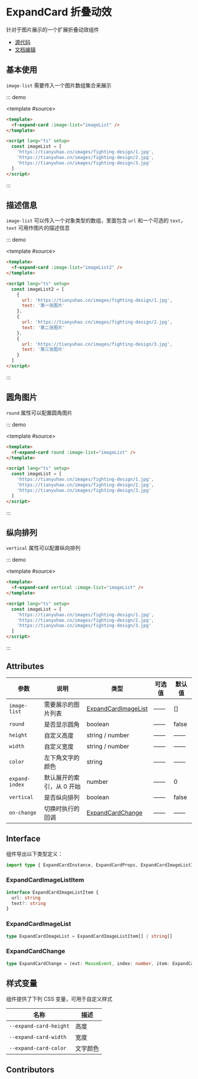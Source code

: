 # ExpandCard 折叠动效

针对于图片展示的一个扩展折叠动效组件

- [源代码](https://github.com/FightingDesign/fighting-design/tree/master/packages/fighting-design/expand-card)
- [文档编辑](https://github.com/FightingDesign/fighting-design/blob/master/docs/docs/components/expand-card.md)

## 基本使用

`image-list` 需要传入一个图片数组集合来展示

::: demo

<template #source>
<f-expand-card  :image-list="imageList" />
</template>

```html
<template>
  <f-expand-card :image-list="imageList" />
</template>

<script lang="ts" setup>
  const imageList = [
    'https://tianyuhao.cn/images/fighting-design/1.jpg',
    'https://tianyuhao.cn/images/fighting-design/2.jpg',
    'https://tianyuhao.cn/images/fighting-design/3.jpg'
  ]
</script>
```

:::

## 描述信息

`image-list` 可以传入一个对象类型的数组，里面包含 `url` 和一个可选的 `text`，`text` 可用作图片的描述信息

::: demo

<template #source>
<f-expand-card  :image-list="imageList2" />
</template>

```html
<template>
  <f-expand-card :image-list="imageList2" />
</template>

<script lang="ts" setup>
  const imageList2 = [
    {
      url: 'https://tianyuhao.cn/images/fighting-design/1.jpg',
      text: '第一张图片'
    },
    {
      url: 'https://tianyuhao.cn/images/fighting-design/2.jpg',
      text: '第二张图片'
    },
    {
      url: 'https://tianyuhao.cn/images/fighting-design/3.jpg',
      text: '第三张图片'
    }
  ]
</script>
```

:::

## 圆角图片

`round` 属性可以配置圆角图片

::: demo

<template #source>
<f-expand-card round :image-list="imageList" />
</template>

```html
<template>
  <f-expand-card round :image-list="imageList" />
</template>

<script lang="ts" setup>
  const imageList = [
    'https://tianyuhao.cn/images/fighting-design/1.jpg',
    'https://tianyuhao.cn/images/fighting-design/2.jpg',
    'https://tianyuhao.cn/images/fighting-design/3.jpg'
  ]
</script>
```

:::

## 纵向排列

`vertical` 属性可以配置纵向排列

::: demo

<template #source>
<f-expand-card vertical :image-list="imageList" />
</template>

```html
<template>
  <f-expand-card vertical :image-list="imageList" />
</template>

<script lang="ts" setup>
  const imageList = [
    'https://tianyuhao.cn/images/fighting-design/1.jpg',
    'https://tianyuhao.cn/images/fighting-design/2.jpg',
    'https://tianyuhao.cn/images/fighting-design/3.jpg'
  ]
</script>
```

:::

## Attributes

| 参数           | 说明                      | 类型                                                   | 可选值 | 默认值 |
| -------------- | ------------------------- | ------------------------------------------------------ | ------ | ------ |
| `image-list`   | 需要展示的图片列表        | <a href="#expandcardimagelist">ExpandCardImageList</a> | ——     | []     |
| `round`        | 是否显示圆角              | boolean                                                | ——     | false  |
| `height`       | 自定义高度                | string / number                                        | ——     | ——     |
| `width`        | 自定义宽度                | string / number                                        | ——     | ——     |
| `color`        | 左下角文字的颜色          | string                                                 | ——     | ——     |
| `expand-index` | 默认展开的索引，从 0 开始 | number                                                 | ——     | 0      |
| `vertical`     | 是否纵向排列              | boolean                                                | ——     | false  |
| `on-change`    | 切换时执行的回调          | <a href="#expandcardchange ">ExpandCardChange</a>      | ——     | ——     |

## Interface

组件导出以下类型定义：

```ts
import type { ExpandCardInstance, ExpandCardProps, ExpandCardImageListItem, ExpandCardImageList } from 'fighting-design'
```

### ExpandCardImageListItem

```ts
interface ExpandCardImageListItem {
  url: string
  text?: string
}
```

### ExpandCardImageList

```ts
type ExpandCardImageList = ExpandCardImageListItem[] | string[]
```

### ExpandCardChange

```ts
type ExpandCardChange = (evt: MouseEvent, index: number, item: ExpandCardImageListItem) => void
```

## 样式变量

组件提供了下列 CSS 变量，可用于自定义样式

| 名称                   | 描述     |
| ---------------------- | -------- |
| `--expand-card-height` | 高度     |
| `--expand-card-width`  | 宽度     |
| `--expand-card-color`  | 文字颜色 |

## Contributors

<a href="https://github.com/Tyh2001" target="_blank">
  <f-avatar round src="https://avatars.githubusercontent.com/u/73180970?v=4" />
</a>

<a href="https://github.com/876843240" target="_blank">
  <f-avatar round src="https://avatars.githubusercontent.com/u/14799063?v=4" />
</a>

<script setup lang="ts">
  const imageList = [
    'https://tianyuhao.cn/images/fighting-design/1.jpg',
    'https://tianyuhao.cn/images/fighting-design/2.jpg',
    'https://tianyuhao.cn/images/fighting-design/3.jpg'
  ]

  const imageList2 = [
    {
      url: 'https://tianyuhao.cn/images/fighting-design/1.jpg',
      text: '第一张图片'
    },
    {
      url: 'https://tianyuhao.cn/images/fighting-design/2.jpg',
      text: '第二张图片'
    },
    {
      url: 'https://tianyuhao.cn/images/fighting-design/3.jpg',
      text: '第三张图片'
    }
  ]
</script>
